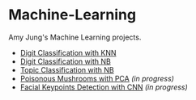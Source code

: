 # Machine-Learning
Amy Jung's Machine Learning projects.

- [Digit Classification with KNN](https://github.com/redcarrott/Machine-Learning/blob/main/projects/Digit_Classification_KNN.ipynb)
- [Digit Classification with NB](https://github.com/redcarrott/Machine-Learning/blob/main/projects/Digit_Classification_NB.ipynb)
- [Topic Classification with NB](https://github.com/redcarrott/Machine-Learning/blob/main/projects/Topic_Classification.ipynb)
- [Poisonous Mushrooms with PCA](https://github.com/redcarrott/Machine-Learning/blob/main/projects/AmyJung_project4.ipynb) *(in progress)*
- [Facial Keypoints Detection with CNN](https://github.com/redcarrott/Machine-Learning/tree/main/projects/Facial_Keypoint_Detection) *(in progress)*
